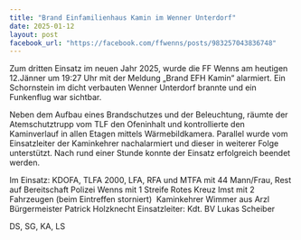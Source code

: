 ```yaml
---
title: "Brand Einfamilienhaus Kamin im Wenner Unterdorf"
date: 2025-01-12
layout: post
facebook_url: "https://facebook.com/ffwenns/posts/983257043836748"
---
```


Zum dritten Einsatz im neuen Jahr 2025, wurde die FF Wenns am heutigen 12.Jänner um 19:27 Uhr mit der Meldung „Brand EFH Kamin“ alarmiert. Ein Schornstein im dicht verbauten Wenner Unterdorf brannte und ein Funkenflug war sichtbar.

Neben dem Aufbau eines Brandschutzes und der Beleuchtung, räumte der Atemschutztrupp vom TLF den Ofeninhalt und kontrollierte den Kaminverlauf in allen Etagen mittels Wärmebildkamera. Parallel wurde vom Einsatzleiter der Kaminkehrer nachalarmiert und dieser in weiterer Folge unterstützt. Nach rund einer Stunde konnte der Einsatz erfolgreich beendet werden. 

Im Einsatz:
 KDOFA, TLFA 2000, LFA, RFA und MTFA mit 44 Mann/Frau, Rest auf Bereitschaft 
 Polizei Wenns mit 1 Streife
 Rotes Kreuz Imst mit 2 Fahrzeugen (beim Eintreffen storniert) 
️ Kaminkehrer Wimmer aus Arzl
Bürgermeister Patrick Holzknecht
Einsatzleiter: Kdt. BV Lukas Scheiber

 DS, SG, KA, LS